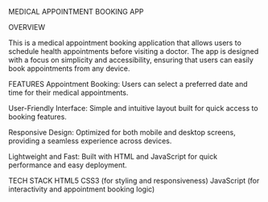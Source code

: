 MEDICAL APPOINTMENT BOOKING APP

OVERVIEW

This is a medical appointment booking application that allows users to schedule health appointments before visiting a doctor. The app is designed with a focus on simplicity and accessibility, ensuring that users can easily book appointments from any device.

FEATURES
Appointment Booking: Users can select a preferred date and time for their medical appointments.

User-Friendly Interface: Simple and intuitive layout built for quick access to booking features.

Responsive Design: Optimized for both mobile and desktop screens, providing a seamless experience across devices.

Lightweight and Fast: Built with HTML and JavaScript for quick performance and easy deployment.

TECH STACK
HTML5
CSS3 (for styling and responsiveness)
JavaScript (for interactivity and appointment booking logic)

